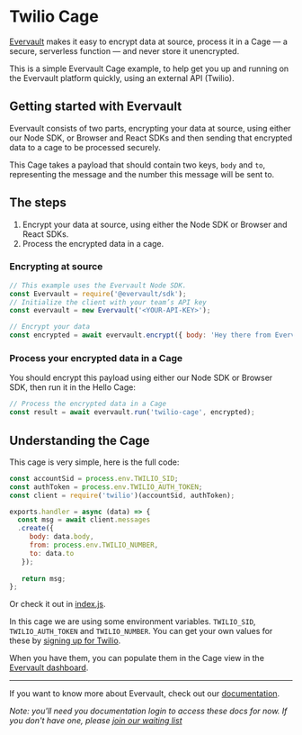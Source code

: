 # Twilio Cage
[Evervault](https://evervault.com) makes it easy to encrypt data at source, process it in a Cage — a secure, serverless function — and never store it unencrypted.

This is a simple Evervault Cage example, to help get you up and running on the Evervault platform quickly, using an external API (Twilio).

## Getting started with Evervault

Evervault consists of two parts, encrypting your data at source, using either our Node SDK, or Browser and React SDKs and then sending that encrypted data to a cage to be processed securely.

This Cage takes a payload that should contain two keys, `body` and `to`, representing the message and the number this message will be sent to.

## The steps
1. Encrypt your data at source, using either the Node SDK or Browser and React SDKs.
2. Process the encrypted data in a cage.

### Encrypting at source
```javascript
// This example uses the Evervault Node SDK.
const Evervault = require('@evervault/sdk');
// Initialize the client with your team’s API key
const evervault = new Evervault('<YOUR-API-KEY>');

// Encrypt your data
const encrypted = await evervault.encrypt({ body: 'Hey there from Evervault!', to: '+15005550006' });
```

### Process your encrypted data in a Cage
You should encrypt this payload using either our Node SDK or Browser SDK, then run it in the Hello Cage:

```javascript
// Process the encrypted data in a Cage
const result = await evervault.run('twilio-cage', encrypted);
```

## Understanding the Cage
This cage is very simple, here is the full code:
```javascript
const accountSid = process.env.TWILIO_SID;
const authToken = process.env.TWILIO_AUTH_TOKEN;
const client = require('twilio')(accountSid, authToken);

exports.handler = async (data) => {
  const msg = await client.messages
  .create({
     body: data.body,
     from: process.env.TWILIO_NUMBER,
     to: data.to
   });
   
   return msg;
};
```

Or check it out in [index.js](./index.js).

In this cage we are using some environment variables. `TWILIO_SID`, `TWILIO_AUTH_TOKEN` and `TWILIO_NUMBER`. You can get your own values for these by [signing up for Twilio](https://www.twilio.com/).

When you have them, you can populate them in the Cage view in the [Evervault dashboard](https://app.evervault.com).

--- 
If you want to know more about Evervault, check out our [documentation](https://docs.evervault.com).

_Note: you'll need you documentation login to access these docs for now. If you don't have one, please [join our waiting list](https://evervault.com)_
